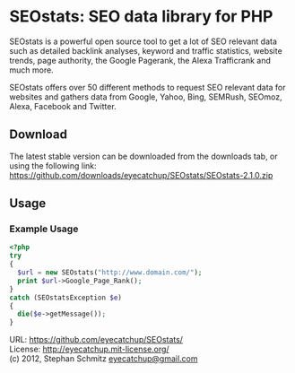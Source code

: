 # SEOstats: SEO data library for PHP

SEOstats is a powerful open source tool to get a lot of SEO relevant data such as detailed backlink analyses, keyword and traffic statistics, website trends, page authority, the Google Pagerank, the Alexa Trafficrank and much more. 

SEOstats offers over 50 different methods to request SEO relevant data for websites and gathers data from Google, Yahoo, Bing, SEMRush, SEOmoz, Alexa, Facebook and Twitter.

## Download

The latest stable version can be downloaded from the downloads tab, or using the following link:   
https://github.com/downloads/eyecatchup/SEOstats/SEOstats-2.1.0.zip

## Usage

### Example Usage
```php
<?php
try 
{
  $url = new SEOstats("http://www.domain.com/");
  print $url->Google_Page_Rank();
} 
catch (SEOstatsException $e) 
{
  die($e->getMessage());
}
```  
 
URL: https://github.com/eyecatchup/SEOstats/      
License: http://eyecatchup.mit-license.org/     
(c) 2012, Stephan Schmitz <eyecatchup@gmail.com>  